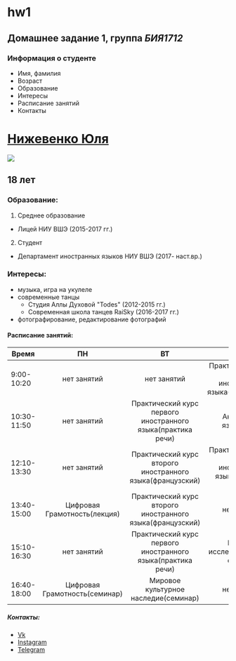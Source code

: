 # hw1
## Домашнее задание 1, группа *БИЯ1712*
### Информация о студенте
* Имя, фамилия
* Возраст
* Образование
* Интересы
* Расписание занятий
* Контакты
# [Нижевенко Юля](mailto:juliya-ju2011@yandex.ru)
![](https://pp.userapi.com/c830108/v830108443/4bf1f/wEnzQ0K4F74.jpg)
## 18 лет
### Образование:
1. Среднее образование
* Лицей НИУ ВШЭ (2015-2017 гг.)
2. Студент
*  Департамент иностранных языков НИУ ВШЭ (2017- наст.вр.)
### Интересы:
+ музыка, игра на укулеле
+ современные танцы
    * Студия Аллы Духовой "Todes" (2012-2015 гг.)
    * Современная школа танцев RaiSky (2016-2017 гг.)
+ фотографирование, редактирование фотографий    
#### Расписание занятий:
Время|ПН|ВТ|СР|ЧТ|Пт|Сб
---|:---:|:---:|:---:|:---:|:---:|:--:
9:00-10:20|нет занятий|нет занятий|Практический курс второго иностранного языка(французский)|нет занятий|нет занятий|нет занятий
10:30-11:50|нет занятий|Практический курс первого иностранного языка(практика речи)|Английский язык(Video)|нет занятий|Практический курс первого иностранного языка(грамматика)|нет занятий
12:10-13:30|нет занятий|Практический курс второго иностранного языка(французский)|Практический курс первого иностранного языка(практика речи)|Практический курс первого иностранного языка(фонетика)|Практический курс первого иностранного языка(грамматика)|нет занятий
13:40-15:00|Цифровая Грамотность(лекция)|Практический курс второго иностранного языка(французский)|нет занятий|Латинский язык(семинар)|нет занятий|нет занятий
15:10-16:30|нет занятий|Практический курс первого иностранного языка(практика речи)|Научно-исследовательский семинар|нет занятий|нет занятий|нет занятий
16:40-18:00|Цифровая Грамотность(семинар)|Мировое культурное наследие(семинар)|нет занятйи|нет занятий|Мировое культурное наследие(лекция)|нет занятий
##### Контакты:
* [Vk](https://vk.com/theatlanticocean)
* [Instagram](https://www.instagram.com/theatlanticocean "тут красиво")
* [Telegram](https://t.me/theatlanticocean)

 


